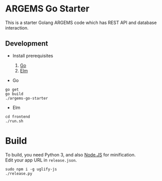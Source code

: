 # ARGEMS Go Starter

This is a starter Golang ARGEMS code which has REST API and database interaction.



## Development

- Install prerequisites
    1. [Go](https://golang.org/dl/)
    2. [Elm](https://guide.elm-lang.org/install/elm.html)

- Go
```
go get
go build
./argems-go-starter
```

- Elm
```
cd frontend
./run.sh
```

# Build
To build, you need Python 3, and also [Node.JS](https://nodejs.org/en/download/) for minification.  
Edit your app URL in `release.json`.
```
sudo npm i -g uglify-js
./release.py
```